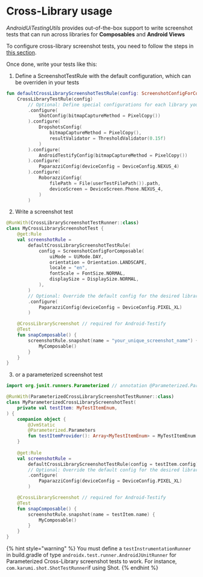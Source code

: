 # Cross-Library usage

_AndroidUiTestingUtils_ provides out-of-the-box support to write screenshot tests that can run across libraries for **Composables** and **Android Views**

To configure cross-library screenshot tests, you need to follow the steps in [this section](cross-library-usage.md#cross-library-screenshot-tests).

Once done, write your tests like this:

1. Define a ScreenshotTestRule with the default configuration, which can be overriden in your tests

```kotlin
fun defaultCrossLibraryScreenshotTestRule(config: ScreenshotConfigForComposable): ScreenshotTestRule =
    CrossLibraryTestRule(config)
        // Optional: Define special configurations for each library you're using  
        .configure(
            ShotConfig(bitmapCaptureMethod = PixelCopy())
        ).configure(
            DropshotsConfig(
                bitmapCaptureMethod = PixelCopy(),
                resultValidator = ThresholdValidator(0.15f)
            )
        ).configure(
            AndroidTestifyConfig(bitmapCaptureMethod = PixelCopy())
        ).configure(
            PaparazziConfig(deviceConfig = DeviceConfig.NEXUS_4)
        ).configure(
            RoborazziConfig(
                filePath = File(userTestFilePath()).path,
                deviceScreen = DeviceScreen.Phone.NEXUS_4,
            )
        )
```

2. Write a screenshot test

```kotlin
@RunWith(CrossLibraryScreenshotTestRunner::class)
class MyCrossLibraryScreenshotTest {
    @get:Rule
    val screenshotRule =
        defaultCrossLibraryScreenshotTestRule(
            config = ScreenshotConfigForComposable(
                uiMode = UiMode.DAY,
                orientation = Orientation.LANDSCAPE,
                locale = "en",
                fontScale = FontSize.NORMAL,
                displaySize = DisplaySize.NORMAL,
            ),
        )
        // Optional: Override the default config for the desired libraries
        .configure(
            PaparazziConfig(deviceConfig = DeviceConfig.PIXEL_XL)
        )

    @CrossLibraryScreenshot // required for Android-Testify
    @Test
    fun snapComposable() {
        screenshotRule.snapshot(name = "your_unique_screenshot_name") {
            MyComposable()
        }
    }
}
```

3. or a parameterized screenshot test

```kotlin
import org.junit.runners.Parameterized // annotation @Parameterized.Parameters

@RunWith(ParameterizedCrossLibraryScreenshotTestRunner::class)
class MyParameterizedCrossLibraryScreenshotTest(
    private val testItem: MyTestItemEnum,
) {
    companion object {
        @JvmStatic
        @Parameterized.Parameters
        fun testItemProvider(): Array<MyTestItemEnum> = MyTestItemEnum.values()
    }
    
    @get:Rule
    val screenshotRule =
        defaultCrossLibraryScreenshotTestRule(config = testItem.config)
        // Optional: Override the default config for the desired libraries
        .configure(
            PaparazziConfig(deviceConfig = DeviceConfig.PIXEL_XL)
        )

    @CrossLibraryScreenshot // required for Android-Testify
    @Test
    fun snapComposable() {
        screenshotRule.snapshot(name = testItem.name) {
            MyComposable()
        }
    }
}
```

{% hint style="warning" %}
You must define a `testInstrumentationRunner` in build.gradle of type `androidx.test.runner.AndroidJUnitRunner` for Parameterized Cross-Library screenshot tests to work. For instance, `com.karumi.shot.ShotTestRunner`if using Shot.
{% endhint %}
